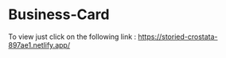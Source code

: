 # Business-Card
To view  just click on the following link : https://storied-crostata-897ae1.netlify.app/
